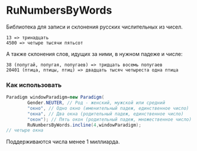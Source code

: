 # RuNumbersByWords

Библиотека для записи и склонения русских числительных из чисел.

```
13 => тринадцать
4500 => четыре тысячи пятьсот
```

А также склонения слов, идущих за ними, в нужном падеже и числе:

```
38 (попугай, попугая, попугаев) => тридцать восемь попугаев
20401 (птица, птицы, птиц) => двадцать тысяч четыреста одна птица 
```

### Как использовать

```java
Paradigm windowParadigm=new Paradigm(
        Gender.NEUTER, // Род - женский, мужской или средний
        "окно", // Одно окно (именительный падеж, единственное число)
        "окна", // Два окна (родительный падеж, единственное число)
        "окон"); // Пять окон (родительный падеж, множественное число)
        RuNumbersByWords.incline(4,windowParadigm);
// четыре окна
```

Поддерживаются числа менее 1 миллиарда.